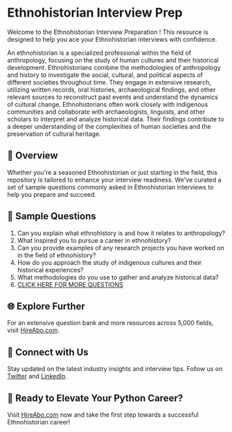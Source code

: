 # Ethnohistorian Interview Prep

Welcome to the Ethnohistorian Interview Preparation ! This resource is designed to help you ace your Ethnohistorian interviews with confidence.

An ethnohistorian is a specialized professional within the field of anthropology, focusing on the study of human cultures and their historical development. Ethnohistorians combine the methodologies of anthropology and history to investigate the social, cultural, and political aspects of different societies throughout time. They engage in extensive research, utilizing written records, oral histories, archaeological findings, and other relevant sources to reconstruct past events and understand the dynamics of cultural change. Ethnohistorians often work closely with indigenous communities and collaborate with archaeologists, linguists, and other scholars to interpret and analyze historical data. Their findings contribute to a deeper understanding of the complexities of human societies and the preservation of cultural heritage.

## 🚀 Overview

Whether you're a seasoned Ethnohistorian or just starting in the field, this repository is tailored to enhance your interview readiness. We've curated a set of sample questions commonly asked in Ethnohistorian interviews to help you prepare and succeed.

## 📝 Sample Questions

1. Can you explain what ethnohistory is and how it relates to anthropology?
2. What inspired you to pursue a career in ethnohistory?
3. Can you provide examples of any research projects you have worked on in the field of ethnohistory?
4. How do you approach the study of indigenous cultures and their historical experiences?
5. What methodologies do you use to gather and analyze historical data?
6. [CLICK HERE FOR MORE QUESTIONS](https://hireabo.com/job/7_2_43/Ethnohistorian)

## 🌐 Explore Further

For an extensive question bank and more resources across 5,000 fields, visit [HireAbo.com](https://www.hireabo.com).

## 📱 Connect with Us

Stay updated on the latest industry insights and interview tips. Follow us on [Twitter](https://twitter.com/hireabo) and [LinkedIn](https://www.linkedin.com/in/hire-abo-3609972a8/).

## 🚀 Ready to Elevate Your Python Career?

Visit [HireAbo.com](https://www.hireabo.com) now and take the first step towards a successful Ethnohistorian career!